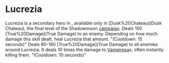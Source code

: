 # Lucrezia

Lucrezia is a secondary hero in , available only in [Dusk%20Chateau](Dusk Chateau), the final level of the Shadowmoon [campaign](mini-campaign).
 Deals 150 [True%20Damage](True Damage) to an enemy. Depending on how much damage this skill dealt, heal Lucrezia that amount. "(Cooldown: 15 seconds)"
 Deals 80-160 [True%20Damage](True Damage) to all enemies around Lucrezia. It deals 10 times the damage to [Vampiresa](Vampiresa)s, often instantly killing them. "(Cooldown: 10 seconds)"